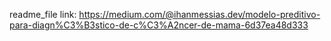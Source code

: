 readme_file
link: https://medium.com/@ihanmessias.dev/modelo-preditivo-para-diagn%C3%B3stico-de-c%C3%A2ncer-de-mama-6d37ea48d333